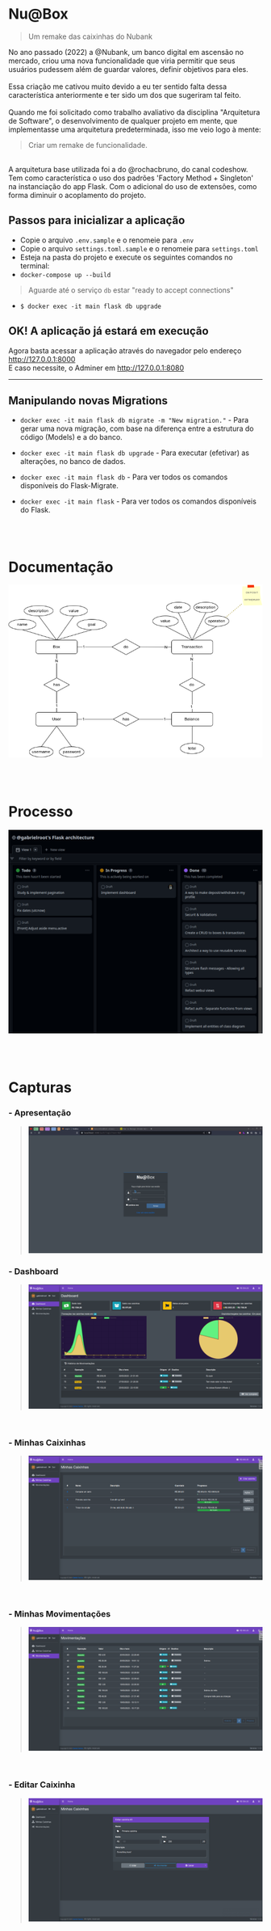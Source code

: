 # Nu@Box

> Um remake das caixinhas do Nubank

No ano passado (2022) a @Nubank, um banco digital em ascensão no mercado, criou uma nova funcionalidade que viria permitir que seus usuários pudessem além de guardar valores, definir objetivos para eles.
<br>
<br>
Essa criação me cativou muito devido a eu ter sentido falta dessa característica anteriormente e ter sido um dos que sugeriram tal feito.
<br>
<br>
Quando me foi solicitado como trabalho avaliativo da disciplina "Arquitetura de Software", o desenvolvimento de qualquer projeto em mente, que implementasse uma arquitetura predeterminada, isso me veio logo à mente:
> Criar um remake de funcionalidade.

<br>
A arquitetura base utilizada foi a do @rochacbruno, do canal codeshow. Tem como característica o uso dos padrões 'Factory Method + Singleton' na instanciação do app Flask. Com o adicional do uso de extensões, como forma diminuir o acoplamento do projeto. 

<br>

## Passos para inicializar a aplicação
- Copie o arquivo `.env.sample` e o renomeie para `.env`
- Copie o arquivo `settings.toml.sample` e o renomeie para `settings.toml`
- Esteja na pasta do projeto e execute os seguintes comandos no terminal:
- `docker-compose up --build`
> Aguarde até o serviço `db` estar "ready to accept connections"
- `$ docker exec -it main flask db upgrade`

## OK! A aplicação já estará em execução

Agora basta acessar a aplicação através do navegador pelo endereço http://127.0.0.1:8000
<br>
E caso necessite, o Adminer em http://127.0.0.1:8080

<hr>

## Manipulando novas Migrations

- `docker exec -it main flask db migrate -m "New migration."` - Para gerar uma nova migração, com base na diferença entre a estrutura do código (Models) e a do banco.

- `docker exec -it main flask db upgrade` - Para executar (efetivar) as alterações, no banco de dados.

- `docker exec -it main flask db` - Para ver todos os comandos disponíveis do Flask-Migrate.

- `docker exec -it main flask` - Para ver todos os comandos disponíveis do Flask.

<br>
<br>

# Documentação
![Modelo conceitual](doc/Caixinhas@Root.drawio.png "Modelo conceitual")

<br>
<br>

# Processo
![Kanban](doc/kanban.png "Kanban")

<br>
<br>

# Capturas

### - Apresentação
> ![Apresentação](doc/presentation.gif "Apresentação")

### - Dashboard
> ![Dashboard](doc/dashboard.png "Dashboard")

<br>

### - Minhas Caixinhas
> ![Minhas Caixinhas](doc/myBoxes.png "Minhas Caixinhas")

<br>

### - Minhas Movimentações
> ![Minhas Movimentações](doc/myTransactions.png "Minhas Movimentações")

<br>

### - Editar Caixinha
> ![Editar Caixinha](doc/editBox.png "Editar Caixinha")
